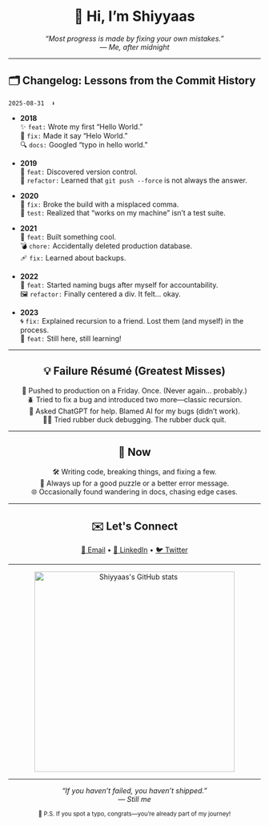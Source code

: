 <h1 align="center">👋 Hi, I’m Shiyyaas</h1>

<p align="center">
  <em>“Most progress is made by fixing your own mistakes.”<br>
  — Me, after midnight</em>
</p>

---

## 🗂️ Changelog: Lessons from the Commit History

```
2025-08-31  ⬇️
```

- **2018**  
  ✨ `feat:` Wrote my first “Hello World.”  
  🤦 `fix:` Made it say “Helo World.”  
  🔍 `docs:` Googled “typo in hello world.”

- **2019**  
  🧩 `feat:` Discovered version control.  
  🚨 `refactor:` Learned that `git push --force` is not always the answer.

- **2020**  
  🐛 `fix:` Broke the build with a misplaced comma.  
  🧪 `test:` Realized that “works on my machine” isn’t a test suite.

- **2021**  
  🔨 `feat:` Built something cool.  
  💣 `chore:` Accidentally deleted production database.  
  🩹 `fix:` Learned about backups.

- **2022**  
  🐞 `feat:` Started naming bugs after myself for accountability.  
  🖼️ `refactor:` Finally centered a div. It felt… okay.

- **2023**  
  🌀 `fix:` Explained recursion to a friend. Lost them (and myself) in the process.  
  🌱 `feat:` Still here, still learning!

---

## <div align="center">💡 Failure Résumé (Greatest Misses)</div>

<div align="center">

🦥 Pushed to production on a Friday. Once. (Never again… probably.)  
🪲 Tried to fix a bug and introduced two more—classic recursion.  
🤖 Asked ChatGPT for help. Blamed AI for my bugs (didn’t work).  
🧙‍♂️ Tried rubber duck debugging. The rubber duck quit.

</div>

---

## <div align="center">🎯 Now</div>

<div align="center">

🛠️ Writing code, breaking things, and fixing a few.  
🧩 Always up for a good puzzle or a better error message.  
🌐 Occasionally found wandering in docs, chasing edge cases.

</div>

---

## <div align="center">✉️ Let's Connect</div>
<p align="center">
  <a href="mailto:your@email.com">📧 Email</a> • 
  <a href="https://linkedin.com/in/your-link">💼 LinkedIn</a> • 
  <a href="https://twitter.com/your-handle">🐦 Twitter</a>
</p>

---

<p align="center">
  <img src="https://github-readme-stats.vercel.app/api?username=shiyyaas&show_icons=true&theme=gruvbox" alt="Shiyyaas's GitHub stats" width="400"/>
</p>

---

<p align="center">
  <em>“If you haven’t failed, you haven’t shipped.”<br>
  — Still me</em>
</p>

<p align="center">
  <sub>🧩 P.S. If you spot a typo, congrats—you’re already part of my journey!</sub>
</p>
